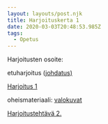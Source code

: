 ```yaml
---
layout: layouts/post.njk
title: Harjoituskerta 1
date: 2020-03-03T20:48:53.985Z
tags:
  - Opetus
---
```

Harjoitusten osoite:

etuharjoitus ([johdatus)](https://people.uta.fi/~op98563/blog/post-3/)

[Harjoitus 1](https://people.uta.fi/~op98563/blog/post-5/index.html)

oheismateriaali: [valokuvat](https://people.uta.fi/~op98563/blog/valokuva_esittely)

[Harjoitustehtävä 2.](https://people.uta.fi/~op98563/blog/post-6/index.html)